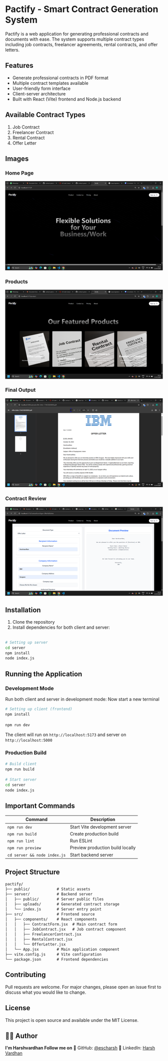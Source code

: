# Pactify - Smart Contract Generation System

Pactify is a web application for generating professional contracts and documents with ease. The system supports multiple contract types including job contracts, freelancer agreements, rental contracts, and offer letters.

## Features

- Generate professional contracts in PDF format
- Multiple contract templates available
- User-friendly form interface
- Client-server architecture
- Built with React (Vite) frontend and Node.js backend

## Available Contract Types

1. Job Contract
2. Freelancer Contract  
3. Rental Contract
4. Offer Letter

## Images

### Home Page

![Pactify Interface](./public/frontpage.png)

### Products

![Pactify Interface](./public/products.png)

### Final Output

![Pactify Interface](./public/finaloutput.png)

### Contract Review

![Pactify Interface](./public/contractpreview.png)

## Installation

1. Clone the repository
2. Install dependencies for both client and server:

```bash

# Setting up server
cd server
npm install
node index.js
```

## Running the Application

### Development Mode

Run both client and server in development mode:
Now start a new terminal

```bash
# Setting up client (frontend)
npm install

npm run dev
```

The client will run on `http://localhost:5173` and server on `http://localhost:5000`

### Production Build

```bash
# Build client
npm run build

# Start server
cd server
node index.js
```

## Important Commands

| Command | Description |
|---------|-------------|
| `npm run dev` | Start Vite development server |
| `npm run build` | Create production build |
| `npm run lint` | Run ESLint |
| `npm run preview` | Preview production build locally |
| `cd server && node index.js` | Start backend server |

## Project Structure

```
pactify/
├── public/            # Static assets
├── server/            # Backend server
│   ├── public/        # Server public files
│   ├── uploads/       # Generated contract storage
│   └── index.js       # Server entry point
├── src/               # Frontend source
│   ├── components/    # React components
│   │   ├── ContractForm.jsx  # Main contract form
│   │   ├── JobContract.jsx   # Job contract component
│   │   ├── FreelancerContract.jsx
│   │   ├── RentalContract.jsx
│   │   └── OfferLetter.jsx
│   └── App.jsx        # Main application component
├── vite.config.js     # Vite configuration
└── package.json       # Frontend dependencies
```

## Contributing

Pull requests are welcome. For major changes, please open an issue first to discuss what you would like to change.

## License

This project is open source and available under the MIT License.

## 👨‍💻 Author

**I'm Harshvardhan Follow me on**
💼 GitHub: [@escharsh](https://github.com/escharsh)
📧 LinkedIn: [Harsh Vardhan](https://www.linkedin.com/in/harsh-vardhan-6748a632a/)
